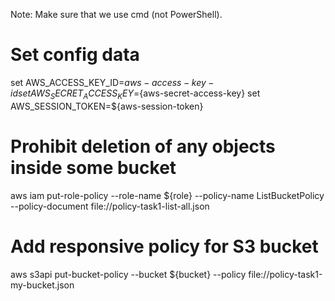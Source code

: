 Note: Make sure that we use cmd (not PowerShell).

# Set config data
set AWS_ACCESS_KEY_ID=${aws-access-key-id}
set AWS_SECRET_ACCESS_KEY=${aws-secret-access-key}
set AWS_SESSION_TOKEN=${aws-session-token}

# Prohibit deletion of any objects inside some bucket
aws iam put-role-policy --role-name ${role} --policy-name ListBucketPolicy --policy-document file://policy-task1-list-all.json

# Add responsive policy for S3 bucket
aws s3api put-bucket-policy --bucket ${bucket} --policy file://policy-task1-my-bucket.json